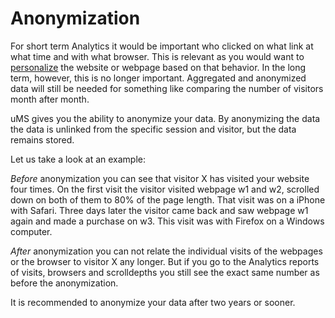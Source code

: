 # Anonymization

For short term Analytics it would be important who clicked on what link at what time and with what browser. This is relevant as you would want to [personalize](/personalization/) the website or webpage based on that behavior. In the long term, however, this is no longer important. Aggregated and anonymized data will still be needed for something like comparing the number of visitors month after month.

uMS gives you the ability to anonymize your data. By anonymizing the data the data is unlinked from the specific session and visitor, but the data remains stored.

Let us take a look at an example:

*Before* anonymization you can see that visitor X has visited your website four times. On the first visit the visitor visited webpage w1 and w2, scrolled down on both of them to 80% of the page length. That visit was on a iPhone with Safari. Three days later the visitor came back and saw webpage w1 again and made a purchase on w3. This visit was with Firefox on a Windows computer.

*After* anonymization you can not relate the individual visits of the webpages or the browser to visitor X any longer. But if you go to the Analytics reports of visits, browsers and scrolldepths you still see the exact same number as before the anonymization.

It is recommended to anonymize your data after two years or sooner.
